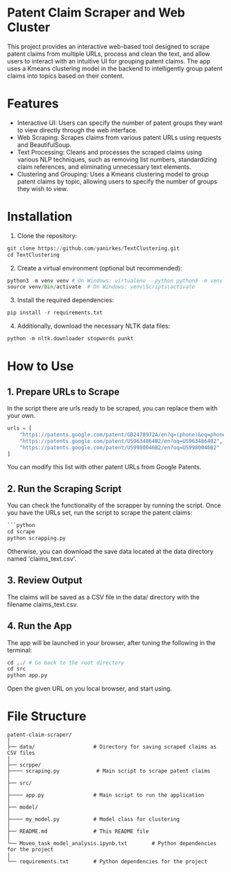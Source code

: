 # Patent Claim Scraper and Web Cluster
This project provides an interactive web-based tool designed to scrape patent
claims from multiple URLs, process and clean the text, and allow users
to interact with an intuitive UI for grouping patent claims. The app uses a
Kmeans clustering model in the backend to intelligently group patent 
claims into topics based on their content.

# Features 
* Interactive UI: Users can specify the number of patent groups they want to view directly through the web interface.
* Web Scraping: Scrapes claims from various patent URLs using requests and BeautifulSoup.
* Text Processing: Cleans and processes the scraped claims using various NLP techniques, such as removing list numbers, standardizing claim references, and eliminating unnecessary text elements.
* Clustering and Grouping: Uses a Kmeans clustering model to group patent claims by topic, allowing users to specify the number of groups they wish to view.


# Installation
1. Clone the repository:
```python
git clone https://github.com/yanirkes/TextClustering.git
cd TextClustering

```

2. Create a virtual environment (optional but recommended):
```python
python3 -m venv venv # On Windows: virtualenv --python python3 -m venv
source venv/bin/activate  # On Windows: venv\Scripts\activate
```
3. Install the required dependencies:
```python
pip install -r requirements.txt
```

4. Additionally, download the necessary NLTK data files:

```python
python -m nltk.downloader stopwords punkt
```

# How to Use
## 1.  **Prepare URLs to Scrape** 
In the script there are urls ready to be scraped, you can replace them with your own. 

```python
urls = [
    "https://patents.google.com/patent/GB2478972A/en?q=(phone)&oq=phone",
    "https://patents.google.com/patent/US9634864B2/en?oq=US9634864B2",
    "https://patents.google.com/patent/US9980046B2/en?oq=US9980046B2"
]
```
You can modify this list with other patent URLs from Google Patents.

## 2. **Run the Scraping Script**
You can check the functionality of the scrapper by running the script. Once you have
the URLs set, run the script to scrape the patent claims:

```python
```python
cd scrape
python scrapping.py
```

Otherwise, you can download the save data located at the data directory named 'claims_text.csv'.

## 3. **Review Output**
The claims will be saved as a CSV file in the data/ directory with the filename claims_text.csv.

## 4. **Run the App**

The app will be launched in your browser, after tuning the following in the terminal:

```python
cd ../ # Go back to the root directory
cd src
python app.py
```

Open the given URL on you local browser, and start using.

# File Structure

```bazaar
patent-claim-scraper/
│
├── data/                   # Directory for saving scraped claims as CSV files
│
├── scrppe/          
├──── scraping.py            # Main script to scrape patent claims
│
├── src/     
│        
├──── app.py                # Main script to run the application
│
├── model/   
│          
├──── my_model.py           # Model class for clustering
│
├── README.md               # This README file
│
└── Moveo_task_model_analysis.ipynb.txt        # Python dependencies for the project
│
└── requirements.txt        # Python dependencies for the project

```

